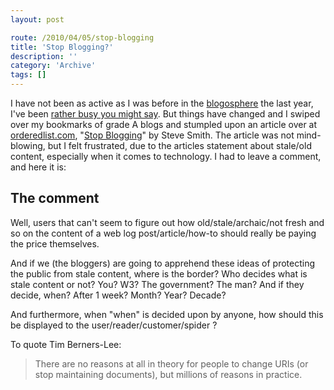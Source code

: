 ```yaml
---
layout: post

route: /2010/04/05/stop-blogging
title: 'Stop Blogging?'
description: ''
category: 'Archive'
tags: []
---
```


I have not been as active as I was before in the
<a class="ph" target="_blank" rel="noopener noreferrer" href="http://en.wikipedia.org/wiki/Blogosphere">blogosphere</a>
the last year, I've been
<a class="ph" target="_blank" rel="noopener noreferrer" href="http://phun-ky.net/2010/03/back-in-business">rather
busy you might say</a>. But things have changed and I swiped over my bookmarks
of grade A blogs and stumpled upon an article over at
<a class="ph" target="_blank" rel="noopener noreferrer" href="http://orderedlist.com">orderedlist.com</a>,
"<a class="ph" target="_blank" rel="noopener noreferrer" href="http://orderedlist.com/our-writing/blog/articles/stop-blogging/">Stop
Blogging</a>" by Steve Smith. The article was not mind-blowing, but I felt
frustrated, due to the articles statement about stale/old content, especially
when it comes to technology. I had to leave a comment, and here it is:

## The comment

Well, users that can't seem to figure out how old/stale/archaic/not fresh and so
on the content of a web log post/article/how-to should really be paying the
price themselves.

And if we (the bloggers) are going to apprehend these ideas of protecting the
public from stale content, where is the border? Who decides what is stale
content or not? You? W3? The government? The man? And if they decide, when?
After 1 week? Month? Year? Decade?

And furthermore, when "when" is decided upon by anyone, how should this be
displayed to the user/reader/customer/spider ?

To quote Tim Berners-Lee:

> There are no reasons at all in theory for people to change URIs (or stop
> maintaining documents), but millions of reasons in practice.
